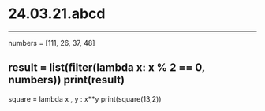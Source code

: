 # 24.03.21.abcd
-----
numbers = [111, 26, 37, 48]

result = list(filter(lambda x: x % 2 == 0, numbers))
print(result)
----
square = lambda x , y : x**y
print(square(13,2))

